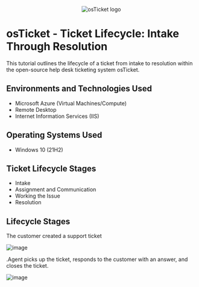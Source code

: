 <p align="center">
<img src="https://i.imgur.com/Clzj7Xs.png" alt="osTicket logo"/>
</p>

<h1>osTicket - Ticket Lifecycle: Intake Through Resolution</h1>
This tutorial outlines the lifecycle of a ticket from intake to resolution within the open-source help desk ticketing system osTicket.<br />




<h2>Environments and Technologies Used</h2>

- Microsoft Azure (Virtual Machines/Compute)
- Remote Desktop
- Internet Information Services (IIS)

<h2>Operating Systems Used </h2>

- Windows 10</b> (21H2)

<h2>Ticket Lifecycle Stages</h2>

- Intake
- Assignment and Communication
- Working the Issue
- Resolution

<h2>Lifecycle Stages</h2>
<p>
  The customer created a support ticket
</p>
<p>
  
![image](https://github.com/Xdscott/ticket-lifecycle/assets/125581739/ac9ee079-db91-44e9-9514-5255c02e49d5)

</p>
<p>

  .Agent picks up the ticket, responds to the customer with an answer, and closes the ticket.
</p>
<p>
  
  ![image](https://github.com/Xdscott/ticket-lifecycle/assets/125581739/1fe31d8f-1f61-41b8-b2ce-afdced4c3d6a)

</p>
